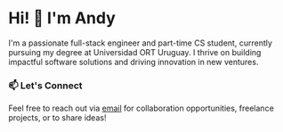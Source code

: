 # Hi! 👋 I'm Andy

I'm a passionate full-stack engineer and part-time CS student, currently pursuing my degree at Universidad ORT Uruguay. I thrive on building impactful software solutions and driving innovation in new ventures.

### 📫 Let's Connect
Feel free to reach out via [email](mailto:contact@aviera.me) for collaboration opportunities, freelance projects, or to share ideas!
